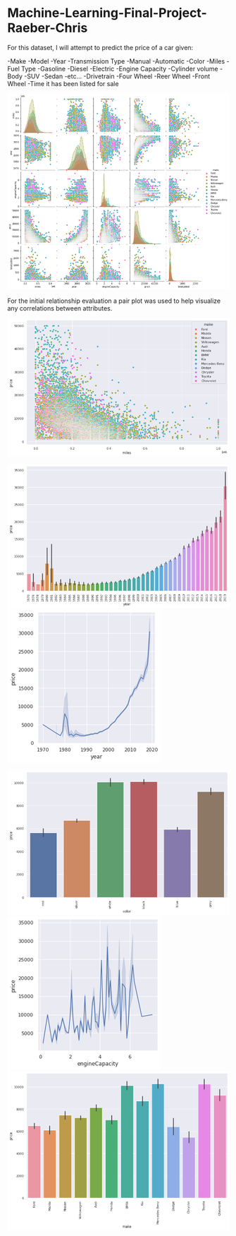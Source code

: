 # Machine-Learning-Final-Project-Raeber-Chris

For this dataset, I will attempt to predict the price of a car given:

-Make
-Model
-Year
-Transmission Type
  -Manual
  -Automatic
-Color
-Miles
-Fuel Type
  -Gasoline
  -Diesel
  -Electric
-Engine Capacity
  -Cylinder volume
-Body
  -SUV
  -Sedan
  -etc...
-Drivetrain
  -Four Wheel
  -Reer Wheel
  -Front Wheel
-Time it has been listed for sale

![My Image](/images/pairPlot.png)

For the initial relationship evaluation a pair plot was used to help visualize any correlations between attributes.

![My Image](/images/milesPrice.png)

![My Image](/images/yearPriceBar.png)
![My Image](/images/yearPrice.png)

![My Image](/images/colorPrice.png)
![My Image](/images/enginePrice.png)
![My Image](/images/makePrice.png)




